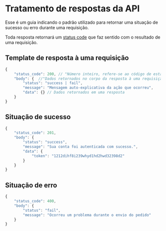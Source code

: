 # Tratamento de respostas da API

Esse é um guia indicando o padrão utilizado para retornar uma situação de sucesso ou erro durante uma requisição.

Toda resposta retornará um [status code](https://developer.mozilla.org/pt-BR/docs/Web/HTTP/Status) que faz sentido com o resultado de uma requisição.

## Template de resposta à uma requisição
```js
{
    "status_code": 200, // "Número inteiro, refere-se ao código de estado de uma resposta no HTTP"
    "body": {  //"Dados retornados no corpo da resposta à uma requisição"
        "status": "success | fail",
        "message": "Mensagem auto-explicativa da ação que ocorreu",
        "data": {} // Dados retornados em uma resposta
    }
}
```

## Situação de sucesso
```js
{
    "status_code": 201,
    "body": {
        "status": "success",
        "message": "Sua conta foi autenticada com sucesso.",
        "data": {
            "token": "1212dihf8i239whyd1hd2hwd32398d2"
        }
    }
}
```

## Situação de erro
```js
{
    "status_code": 400,
    "body": {
        "status": "fail",
        "message": "Ocorreu um problema durante o envio do pedido"
    }
}
```
